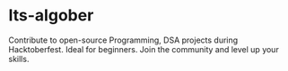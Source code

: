 # Its-algober
Contribute to open-source Programming, DSA projects during Hacktoberfest. Ideal for beginners. Join the community and level up your skills.

